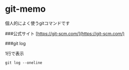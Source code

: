 # git-memo
個人的によく使うgitコマンドです

###公式サイト
[https://git-scm.com/](https://git-scm.com/)

###git log

1行で表示
```
git log --oneline
```









